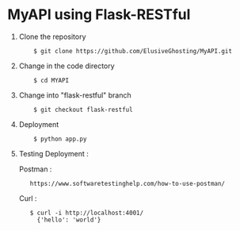# MyAPI using Flask-RESTful

1. Clone the repository
   
           $ git clone https://github.com/ElusiveGhosting/MyAPI.git
 
2. Change in the code directory
   
           $ cd MYAPI

3. Change into "flask-restful" branch
   
           $ git checkout flask-restful
   
4. Deployment

           $ python app.py
		  

5. Testing Deployment :
   
   Postman :
         
          https://www.softwaretestinghelp.com/how-to-use-postman/		 
			
   Curl :
         
		  $ curl -i http://localhost:4001/  
		    {'hello': 'world'}